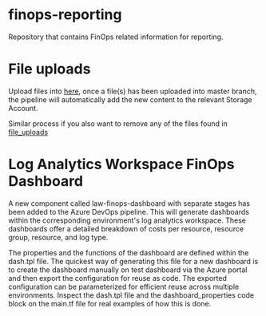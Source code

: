 # finops-reporting
Repository that contains FinOps related information for reporting.

# File uploads
Upload files into [here](https://github.com/hmcts/finops-reporting/tree/master/file_uploads), once a file(s) has been uploaded into master branch, the pipeline will automatically add the new content to the relevant Storage Account.

Similar process if you also want to remove any of the files found in [file_uploads](https://github.com/hmcts/finops-reporting/tree/master/file_uploads)

# Log Analytics Workspace FinOps Dashboard

A new component called law-finops-dashboard with separate stages has been added to the Azure DevOps pipeline. This will generate dashboards within the corresponding environment's log analytics workspace. These dashboards offer a detailed breakdown of costs per resource, resource group, resource, and log type.

The properties and the functions of the dashboard are defined within the dash.tpl file. The quickest way of generating this file for a new dashboard is to create the dashboard manually on test dashboard via the Azure portal and then export the configuration for reuse as code. The exported configuration can be parameterized for efficient reuse across multiple environments. Inspect the dash.tpl file and the dashboard_properties code block on the main.tf file for real examples of how this is done.
